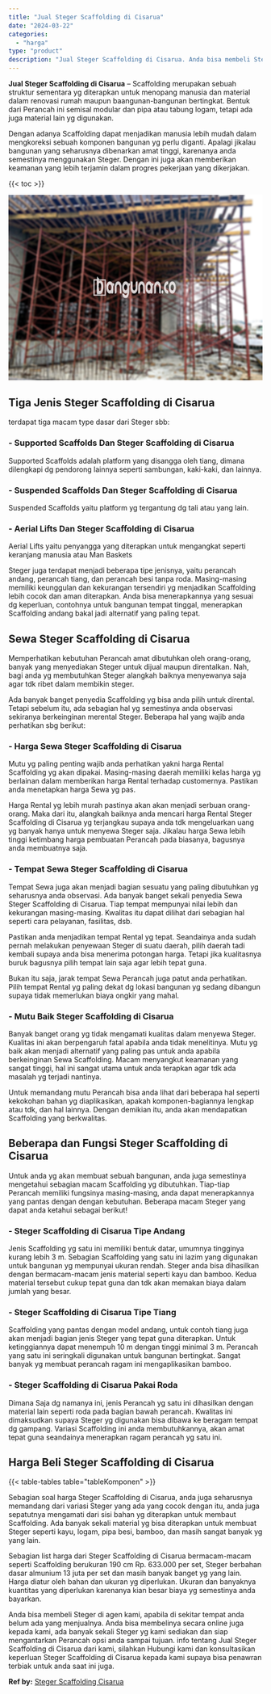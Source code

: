 ```yaml
---
title: "Jual Steger Scaffolding di Cisarua"
date: "2024-03-22"
categories: 
  - "harga"
type: "product"
description: "Jual Steger Scaffolding di Cisarua. Anda bisa membeli Steger di agen kami, apabila di sekitar tempat anda belum ada yang menjualnya. Anda bisa membelinya sec..."
---
```


**Jual Steger Scaffolding di Cisarua** – Scaffolding merupakan sebuah struktur sementara yg diterapkan untuk menopang manusia dan material dalam renovasi rumah maupun baangunan-bangunan bertingkat. Bentuk dari Perancah ini semisal modular dan pipa atau tabung logam, tetapi ada juga material lain yg digunakan.

Dengan adanya Scaffolding dapat menjadikan manusia lebih mudah dalam mengkoreksi sebuah komponen bangunan yg perlu diganti. Apalagi jikalau bangunan yang seharusnya dibenarkan amat tinggi, karenanya anda semestinya menggunakan Steger. Dengan ini juga akan memberikan keamanan yang lebih terjamin dalam progres pekerjaan yang dikerjakan.

{{< toc >}}

![Jual Steger Scaffolding di Cisarua](/images/sewa-scaffolding-steger-28.png)

## Tiga Jenis Steger Scaffolding di Cisarua

terdapat tiga macam type dasar dari Steger sbb:

### \- Supported Scaffolds Dan Steger Scaffolding di Cisarua

Supported Scaffolds adalah platform yang disangga oleh tiang, dimana dilengkapi dg pendorong lainnya seperti sambungan, kaki-kaki, dan lainnya.

### \- Suspended Scaffolds Dan Steger Scaffolding di Cisarua

Suspended Scaffolds yaitu platform yg tergantung dg tali atau yang lain.

### \- Aerial Lifts Dan Steger Scaffolding di Cisarua

Aerial Lifts yaitu penyangga yang diterapkan untuk mengangkat seperti keranjang manusia atau Man Baskets

Steger juga terdapat menjadi beberapa tipe jenisnya, yaitu perancah andang, perancah tiang, dan perancah besi tanpa roda. Masing-masing memiliki keunggulan dan kekurangan tersendiri yg menjadikan Scaffolding lebih cocok dan aman diterapkan. Anda bisa menerapkannya yang sesuai dg keperluan, contohnya untuk bangunan tempat tinggal, menerapkan Scaffolding andang bakal jadi alternatif yang paling tepat.

## Sewa Steger Scaffolding di Cisarua

Memperhatikan kebutuhan Perancah amat dibutuhkan oleh orang-orang, banyak yang menyediakan Steger untuk dijual maupun direntalkan. Nah, bagi anda yg membutuhkan Steger alangkah baiknya menyewanya saja agar tdk ribet dalam membikin steger.

Ada banyak banget penyedia Scaffolding yg bisa anda pilih untuk dirental. Tetapi sebelum itu, ada sebagian hal yg semestinya anda observasi sekiranya berkeinginan merental Steger. Beberapa hal yang wajib anda perhatikan sbg berikut:

### \- Harga Sewa Steger Scaffolding di Cisarua

Mutu yg paling penting wajib anda perhatikan yakni harga Rental Scaffolding yg akan dipakai. Masing-masing daerah memiliki kelas harga yg berlainan dalam memberikan harga Rental terhadap customernya. Pastikan anda menetapkan harga Sewa yg pas.

Harga Rental yg lebih murah pastinya akan akan menjadi serbuan orang-orang. Maka dari itu, alangkah baiknya anda mencari harga Rental Steger Scaffolding di Cisarua yg terjangkau supaya anda tdk mengeluarkan uang yg banyak hanya untuk menyewa Steger saja. Jikalau harga Sewa lebih tinggi ketimbang harga pembuatan Perancah pada biasanya, bagusnya anda membuatnya saja.

### \- Tempat Sewa Steger Scaffolding di Cisarua

Tempat Sewa juga akan menjadi bagian sesuatu yang paling dibutuhkan yg seharusnya anda observasi. Ada banyak banget sekali penyedia Sewa Steger Scaffolding di Cisarua. Tiap tempat mempunyai nilai lebih dan kekurangan masing-masing. Kwalitas itu dapat dilihat dari sebagian hal seperti cara pelayanan, fasilitas, dsb.

Pastikan anda menjadikan tempat Rental yg tepat. Seandainya anda sudah pernah melakukan penyewaan Steger di suatu daerah, pilih daerah tadi kembali supaya anda bisa menerima potongan harga. Tetapi jika kualitasnya buruk bagusnya pilih tempat lain saja agar lebih tepat guna.

Bukan itu saja, jarak tempat Sewa Perancah juga patut anda perhatikan. Pilih tempat Rental yg paling dekat dg lokasi bangunan yg sedang dibangun supaya tidak memerlukan biaya ongkir yang mahal.

### \- Mutu Baik Steger Scaffolding di Cisarua

Banyak banget orang yg tidak mengamati kualitas dalam menyewa Steger. Kualitas ini akan berpengaruh fatal apabila anda tidak menelitinya. Mutu yg baik akan menjadi alternatif yang paling pas untuk anda apabila berkeinginan Sewa Scaffolding. Macam menyangkut keamanan yang sangat tinggi, hal ini sangat utama untuk anda terapkan agar tdk ada masalah yg terjadi nantinya.

Untuk memandang mutu Perancah bisa anda lihat dari beberapa hal seperti kekokohan bahan yg diaplikasikan, apakah komponen-bagiannya lengkap atau tdk, dan hal lainnya. Dengan demikian itu, anda akan mendapatkan Scaffolding yang berkwalitas.

## Beberapa dan Fungsi Steger Scaffolding di Cisarua

Untuk anda yg akan membuat sebuah bangunan, anda juga semestinya mengetahui sebagian macam Scaffolding yg dibutuhkan. Tiap-tiap Perancah memiliki fungsinya masing-masing, anda dapat menerapkannya yang pantas dengan dengan kebutuhan. Beberapa macam Steger yang dapat anda ketahui sebagai berikut!

### \- Steger Scaffolding di Cisarua Tipe Andang

Jenis Scaffolding yg satu ini memiliki bentuk datar, umumnya tingginya kurang lebih 3 m. Sebagian Scaffolding yang satu ini lazim yang digunakan untuk bangunan yg mempunyai ukuran rendah. Steger anda bisa dihasilkan dengan bermacam-macam jenis material seperti kayu dan bamboo. Kedua material tersebut cukup tepat guna dan tdk akan memakan biaya dalam jumlah yang besar.

### \- Steger Scaffolding di Cisarua Tipe Tiang

Scaffolding yang pantas dengan model andang, untuk contoh tiang juga akan menjadi bagian jenis Steger yang tepat guna diterapkan. Untuk ketinggiannya dapat menempuh 10 m dengan tinggi minimal 3 m. Perancah yang satu ini seringkali digunakan untuk bangunan bertingkat. Sangat banyak yg membuat perancah ragam ini mengaplikasikan bamboo.

### \- Steger Scaffolding di Cisarua Pakai Roda

Dimana Saja dg namanya ini, jenis Perancah yg satu ini dihasilkan dengan material lain seperti roda pada bagian bawah perancah. Kwalitas ini dimaksudkan supaya Steger yg digunakan bisa dibawa ke beragam tempat dg gampang. Variasi Scaffolding ini anda membutuhkannya, akan amat tepat guna seandainya menerapkan ragam perancah yg satu ini.

## Harga Beli Steger Scaffolding di Cisarua

{{< table-tables table="tableKomponen" >}}

Sebagian soal harga Steger Scaffolding di Cisarua, anda juga seharusnya memandang dari variasi Steger yang ada yang cocok dengan itu, anda juga sepatutnya mengamati dari sisi bahan yg diterapkan untuk membaut Scaffolding. Ada banyak sekali material yg bisa diterapkan untuk membuat Steger seperti kayu, logam, pipa besi, bamboo, dan masih sangat banyak yg yang lain.

Sebagian list harga dari Steger Scaffolding di Cisarua bermacam-macam seperti Scaffolding berukuran 190 cm Rp. 633.000 per set, Steger berbahan dasar almunium 13 juta per set dan masih banyak banget yg yang lain. Harga diatur oleh bahan dan ukuran yg diperlukan. Ukuran dan banyaknya kuantitas yang diperlukan karenanya kian besar biaya yg semestinya anda bayarkan.

Anda bisa membeli Steger di agen kami, apabila di sekitar tempat anda belum ada yang menjualnya. Anda bisa membelinya secara online juga kepada kami, ada banyak sekali Steger yg kami sediakan dan siap mengantarkan Perancah opsi anda sampai tujuan. info tentang Jual Steger Scaffolding di Cisarua dari kami, silahkan Hubungi kami dan konsultasikan keperluan Steger Scaffolding di Cisarua kepada kami supaya bisa penawran terbiak untuk anda saat ini juga.

**Ref by:** [Steger Scaffolding Cisarua](https://id.wikipedia.org/wiki/Steger)
